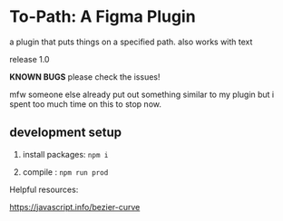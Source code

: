 # To-Path: A Figma Plugin

a plugin that puts things on a specified path.
also works with text

release 1.0 

**KNOWN BUGS** please check the issues!

mfw someone else already put out something similar to my plugin but i spent too much time on this to stop now.



## development setup

1.  install packages:
`npm i` 

2. compile :
`npm run prod`

Helpful resources:

https://javascript.info/bezier-curve
